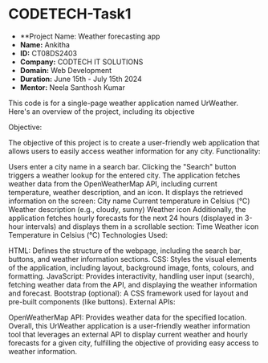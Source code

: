 # CODETECH-Task1
 

- **Project Name: Weather forecasting app
- **Name:** Ankitha
- **ID:** CT08DS2403
- **Company:** CODTECH IT SOLUTIONS
- **Domain:** Web Development
- **Duration:** June 15th - July 15th 2024
- **Mentor:** Neela Santhosh Kumar

This code is for a single-page weather application named UrWeather. Here's an overview of the project, including its objective


Objective:

The objective of this project is to create a user-friendly web application that allows users to easily access weather information for any city.
Functionality:

Users enter a city name in a search bar.
Clicking the "Search" button triggers a weather lookup for the entered city.
The application fetches weather data from the OpenWeatherMap API, including current temperature, weather description, and an icon.
It displays the retrieved information on the screen:
City name
Current temperature in Celsius (°C)
Weather description (e.g., cloudy, sunny)
Weather icon
Additionally, the application fetches hourly forecasts for the next 24 hours (displayed in 3-hour intervals) and displays them in a scrollable section:
Time
Weather icon
Temperature in Celsius (°C)
Technologies Used:

HTML: Defines the structure of the webpage, including the search bar, buttons, and weather information sections.
CSS: Styles the visual elements of the application, including layout, background image, fonts, colours, and formatting.
JavaScript: Provides interactivity, handling user input (search), fetching weather data from the API, and displaying the weather information and forecast.
Bootstrap (optional): A CSS framework used for layout and pre-built components (like buttons).
External APIs:

OpenWeatherMap API: Provides weather data for the specified location.
Overall, this UrWeather application is a user-friendly weather information tool that leverages an external API to display current weather and hourly forecasts for a given city, fulfilling the objective of providing easy access to weather information.

